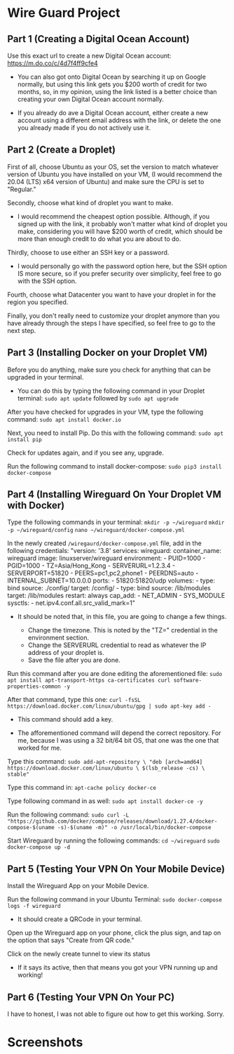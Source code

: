 # Wire Guard Project

## Part 1 (Creating a Digital Ocean Account)

Use this exact url to create a new Digital Ocean account: https://m.do.co/c/4d7f4ff9cfe4

- You can also got onto Digital Ocean by searching it up on Google normally, but using this link gets you $200 worth of credit for two months, so, in my opinion, using the link listed is a better choice than creating your own Digital Ocean account normally.

- If you already do ave a Digital Ocean account, either create a new account using a different email address with the link, or delete the one you already made if you do not actively use it.

## Part 2 (Create a Droplet)

First of all, choose Ubuntu as your OS, set the version to match whatever version of Ubuntu you have installed on your VM, (I would recommend the 20.04 (LTS) x64 version of Ubuntu) and make sure the CPU is set to "Regular."

Secondly, choose what kind of droplet you want to make.

- I would recommend the cheapest option possible. Although, if you signed up with the link, it probably won't matter what kind of droplet you make, considering you will have $200 worth of credit, which should be more than enough credit to do what you are about to do.

Thirdly, choose to use either an SSH key or a password.

- I would personally go with the password option here, but the SSH option IS more secure, so if you prefer security over simplicity, feel free to go with the SSH option.

Fourth, choose what Datacenter you want to have your droplet in for the region you specified.

Finally, you don't really need to customize your droplet anymore than you have already through the steps I have specified, so feel free to go to the next step.

## Part 3 (Installing Docker on your Droplet VM)

Before you do anything, make sure you check for anything that can be upgraded in your terminal.

- You can do this by typing the following command in your Droplet terminal: `sudo apt update` followed by `sudo apt upgrade`

After you have checked for upgrades in your VM, type the following command: `sudo apt install docker.io`

Next, you need to install Pip. Do this with the following command: `sudo apt install pip`

Check for updates again, and if you see any, upgrade.

Run the following command to install docker-compose: `sudo pip3 install docker-compose`

## Part 4 (Installing Wireguard On Your Droplet VM with Docker)

Type the following commands in your terminal:
`mkdir -p ~/wireguard`
`mkdir -p ~/wireguard/config`
`nano ~/wireguard/docker-compose.yml`

In the newly created `/wiregaurd/docker-compose.yml` file, add in the following credentials:
"version: '3.8'
services:
  wireguard:
    container_name: wireguard
    image: linuxserver/wireguard
    environment:
      - PUID=1000
      - PGID=1000
      - TZ=Asia/Hong_Kong
      - SERVERURL=1.2.3.4
      - SERVERPORT=51820
      - PEERS=pc1,pc2,phone1
      - PEERDNS=auto
      - INTERNAL_SUBNET=10.0.0.0
    ports:
      - 51820:51820/udp
    volumes:
      - type: bind
        source: ./config/
        target: /config/
      - type: bind
        source: /lib/modules
        target: /lib/modules
    restart: always
    cap_add:
      - NET_ADMIN
      - SYS_MODULE
    sysctls:
      - net.ipv4.conf.all.src_valid_mark=1"

- It should be noted that, in this file, you are going to change a few things.

  - Change the timezone. This is noted by the "TZ=" credential in the environment section.
  - Change the SERVERURL credential to read as whatever the IP address of your droplet is.
  - Save the file after you are done.

Run this command after you are done editing the aforementioned file: `sudo apt install apt-transport-https ca-certificates curl software-properties-common -y`

After that command, type this one: `curl -fsSL https://download.docker.com/linux/ubuntu/gpg | sudo apt-key add -`

- This command should add a key.

- The afforementioned command will depend the correct repository. For me, because I was using a 32 bit/64 bit OS, that one was the one that worked for me.

Type this command: `sudo add-apt-repository \
   "deb [arch=amd64] https://download.docker.com/linux/ubuntu \
   $(lsb_release -cs) \
   stable"`

Type this command in: `apt-cache policy docker-ce`

Type following command in as well: `sudo apt install docker-ce -y`

Run the following command: `sudo curl -L "https://github.com/docker/compose/releases/download/1.27.4/docker-compose-$(uname -s)-$(uname -m)" -o /usr/local/bin/docker-compose`

Start Wireguard by running the following commands:
`cd ~/wireguard`
`sudo docker-compose up -d`

## Part 5 (Testing Your VPN On Your Mobile Device)

Install the Wireguard App on your Mobile Device.

Run the following command in your Ubuntu Terminal:
`sudo docker-compose logs -f wireguard`

- It should create a QRCode in your terminal.

Open up the Wireguard app on your phone, click the plus sign, and tap on the option that says "Create from QR code."

Click on the newly create tunnel to view its status

- If it says its active, then that means you got your VPN running up and working!

## Part 6 (Testing Your VPN On Your PC)

I have to honest, I was not able to figure out how to get this working. Sorry.

# Screenshots
